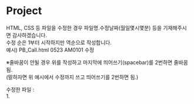 # Project

HTML, CSS 등 파일을 수정한 경우 파일명.수정날짜(월일몇시몇분) 등을 기재해주시면 감사하겠습니다.  
수정 순은 1부터 시작하지만 역순으로 작성합니다.   
예시) PB_Call.html 0523 AM0101 수정

※줄바꿈이 안될 경우 위를 작성하고 마지막에 띄어쓰기(spacebar)를 2번하면 줄바꿈 됨.  
(말하자면 위 예시에서 수정까지 쓰고 띄어쓰기를 2번하면 됨.)

수정한 파일 :  
1.   
